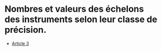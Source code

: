 # Nombres et valeurs des échelons des instruments selon leur classe de précision.

- [Article 3](article-3.md)

